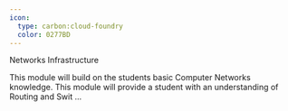 ```yaml
---
icon:
  type: carbon:cloud-foundry
  color: 0277BD
---
```

Networks Infrastructure

This module will build on the students basic Computer Networks knowledge. This module will provide a student with an understanding of Routing and Swit ... 
